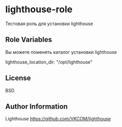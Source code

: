 lighthouse-role
=========

Тестовая роль для установки lighthouse 


Role Variables
--------------

Вы можете поменять каталог установки lighthouse

lighthouse_location_dir: "/opt/lighthouse"


License
-------

BSD

Author Information
------------------

Lighthouse https://github.com/VKCOM/lighthouse

